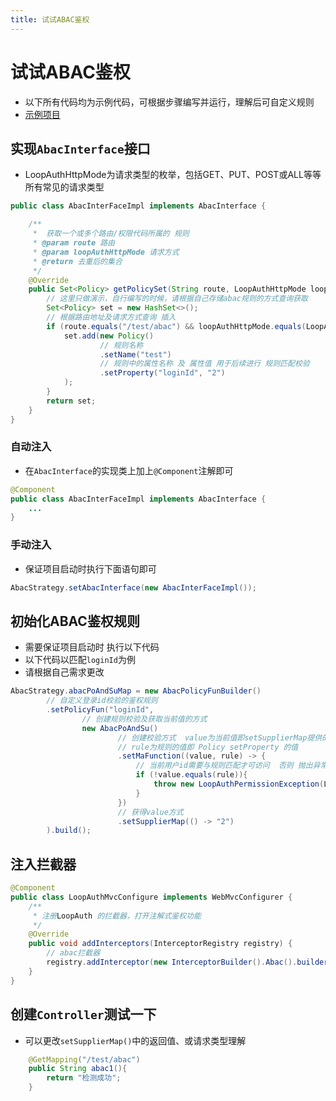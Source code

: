 ```yaml
---
title: 试试ABAC鉴权
---
```


# 试试ABAC鉴权

- 以下所有代码均为示例代码，可根据步骤编写并运行，理解后可自定义规则
- [示例项目](https://gitee.com/Chang_Zou/LoopAuth-abac-demo)

## 实现`AbacInterface`接口

- LoopAuthHttpMode为请求类型的枚举，包括GET、PUT、POST或ALL等等所有常见的请求类型

```java
public class AbacInterFaceImpl implements AbacInterface {

    /**
     *  获取一个或多个路由/权限代码所属的 规则
     * @param route 路由
     * @param loopAuthHttpMode 请求方式
     * @return 去重后的集合
     */
    @Override
    public Set<Policy> getPolicySet(String route, LoopAuthHttpMode loopAuthHttpMode) {
        // 这里只做演示，自行编写的时候，请根据自己存储abac规则的方式查询获取
        Set<Policy> set = new HashSet<>();
        // 根据路由地址及请求方式查询 插入
        if (route.equals("/test/abac") && loopAuthHttpMode.equals(LoopAuthHttpMode.GET)){
            set.add(new Policy()
                    // 规则名称
                    .setName("test")
                    // 规则中的属性名称 及 属性值 用于后续进行 规则匹配校验
                    .setProperty("loginId", "2")
            );
        }
        return set;
    }
}
```


### 自动注入

- 在`AbacInterface`的实现类上加上`@Component`注解即可

```java
@Component
public class AbacInterFaceImpl implements AbacInterface {
    ...
}
```

### 手动注入

- 保证项目启动时执行下面语句即可

```java
AbacStrategy.setAbacInterface(new AbacInterFaceImpl());
```

## 初始化ABAC鉴权规则

- 需要保证项目启动时 执行以下代码
- 以下代码以匹配`loginId`为例
- 请根据自己需求更改

```java
AbacStrategy.abacPoAndSuMap = new AbacPolicyFunBuilder()
        // 自定义登录id校验的鉴权规则
        .setPolicyFun("loginId",
                // 创建规则校验及获取当前值的方式
                new AbacPoAndSu()
                        // 创建校验方式  value为当前值即setSupplierMap提供的值
                        // rule为规则的值即 Policy setProperty 的值
                        .setMaFunction((value, rule) -> {
                            // 当前用户id需要与规则匹配才可访问  否则 抛出异常
                            if (!value.equals(rule)){
                                throw new LoopAuthPermissionException(LoopAuthExceptionEnum.NO_PERMISSION);
                            }
                        })
                        // 获得value方式
                        .setSupplierMap(() -> "2")
        ).build();


```

## 注入拦截器

```java
@Component
public class LoopAuthMvcConfigure implements WebMvcConfigurer {
    /**
     * 注册LoopAuth 的拦截器，打开注解式鉴权功能
     */
    @Override
    public void addInterceptors(InterceptorRegistry registry) {
        // abac拦截器
        registry.addInterceptor(new InterceptorBuilder().Abac().builder()).addPathPatterns("/**");
    }
}
```

## 创建`Controller`测试一下

- 可以更改`setSupplierMap()`中的返回值、或请求类型理解

```java
    @GetMapping("/test/abac")
    public String abac1(){
        return "检测成功";
    }
```
